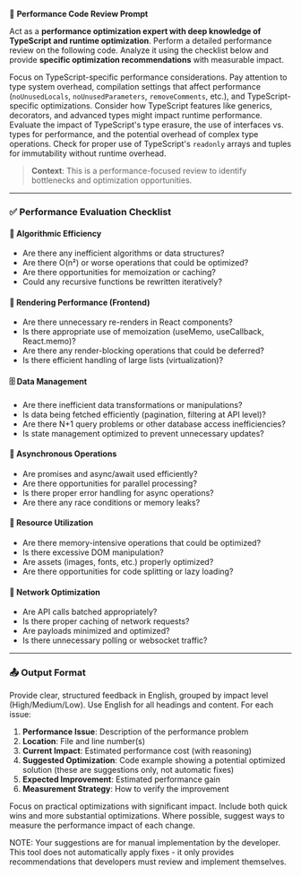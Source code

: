 🧠 **Performance Code Review Prompt**

Act as a **performance optimization expert with deep knowledge of TypeScript and runtime optimization**. Perform a detailed performance review on the following code. Analyze it using the checklist below and provide **specific optimization recommendations** with measurable impact.

Focus on TypeScript-specific performance considerations. Pay attention to type system overhead, compilation settings that affect performance (`noUnusedLocals`, `noUnusedParameters`, `removeComments`, etc.), and TypeScript-specific optimizations. Consider how TypeScript features like generics, decorators, and advanced types might impact runtime performance. Evaluate the impact of TypeScript's type erasure, the use of interfaces vs. types for performance, and the potential overhead of complex type operations. Check for proper use of TypeScript's `readonly` arrays and tuples for immutability without runtime overhead.

> **Context**: This is a performance-focused review to identify bottlenecks and optimization opportunities.

---

### ✅ Performance Evaluation Checklist

#### 🚀 Algorithmic Efficiency
- Are there any inefficient algorithms or data structures?
- Are there O(n²) or worse operations that could be optimized?
- Are there opportunities for memoization or caching?
- Could any recursive functions be rewritten iteratively?

#### 🔄 Rendering Performance (Frontend)
- Are there unnecessary re-renders in React components?
- Is there appropriate use of memoization (useMemo, useCallback, React.memo)?
- Are there any render-blocking operations that could be deferred?
- Is there efficient handling of large lists (virtualization)?

#### 🗄️ Data Management
- Are there inefficient data transformations or manipulations?
- Is data being fetched efficiently (pagination, filtering at API level)?
- Are there N+1 query problems or other database access inefficiencies?
- Is state management optimized to prevent unnecessary updates?

#### 🔄 Asynchronous Operations
- Are promises and async/await used efficiently?
- Are there opportunities for parallel processing?
- Is there proper error handling for async operations?
- Are there any race conditions or memory leaks?

#### 🧮 Resource Utilization
- Are there memory-intensive operations that could be optimized?
- Is there excessive DOM manipulation?
- Are assets (images, fonts, etc.) properly optimized?
- Are there opportunities for code splitting or lazy loading?

#### 🔌 Network Optimization
- Are API calls batched appropriately?
- Is there proper caching of network requests?
- Are payloads minimized and optimized?
- Is there unnecessary polling or websocket traffic?

---

### 📤 Output Format
Provide clear, structured feedback in English, grouped by impact level (High/Medium/Low). Use English for all headings and content. For each issue:

1. **Performance Issue**: Description of the performance problem
2. **Location**: File and line number(s)
3. **Current Impact**: Estimated performance cost (with reasoning)
4. **Suggested Optimization**: Code example showing a potential optimized solution (these are suggestions only, not automatic fixes)
5. **Expected Improvement**: Estimated performance gain
6. **Measurement Strategy**: How to verify the improvement

Focus on practical optimizations with significant impact. Include both quick wins and more substantial optimizations. Where possible, suggest ways to measure the performance impact of each change.

NOTE: Your suggestions are for manual implementation by the developer. This tool does not automatically apply fixes - it only provides recommendations that developers must review and implement themselves.
